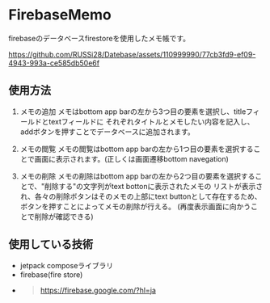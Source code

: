# FirebaseMemo
firebaseのデータベースfirestoreを使用したメモ帳です。

https://github.com/RUSSi28/Datebase/assets/110999990/77cb3fd9-ef09-4943-993a-ce585db50e6f

## 使用方法
1. メモの追加
  メモはbottom app barの左から3つ目の要素を選択し、titleフィールドとtextフィールドに
  それぞれタイトルとメモしたい内容を記入し、addボタンを押すことでデータベースに追加されます。
  
2. メモの閲覧
  メモの閲覧はbottom app barの左から1つ目の要素を選択することで画面に表示されます。(正しくは画面遷移bottom navegation)
  
3. メモの削除
  メモの削除はbottom app barの左から2つ目の要素を選択することで、"削除する"の文字列がtext bottonに表示されたメモの
  リストが表示され、各々の削除ボタンはそのメモの上部にtext buttonとして存在するため、ボタンを押すことによってメモの削除が行える。
  (再度表示画面に向かうことで削除が確認できる)
  

## 使用している技術
* jetpack composeライブラリ
* firebase(fire store)
* > https://firebase.google.com/?hl=ja
